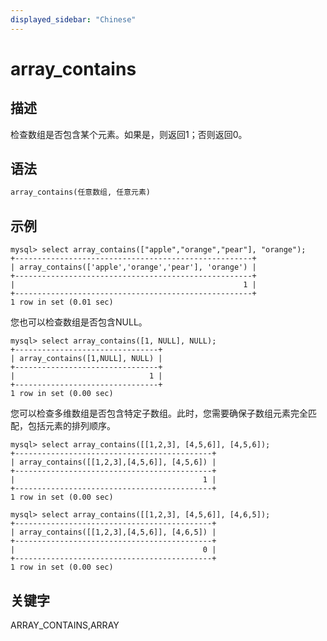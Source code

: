 ```yaml
---
displayed_sidebar: "Chinese"
---
```


# array_contains

## 描述

检查数组是否包含某个元素。如果是，则返回1；否则返回0。

## 语法

```Haskell
array_contains(任意数组, 任意元素)
```

## 示例

```plain text
mysql> select array_contains(["apple","orange","pear"], "orange");
+-----------------------------------------------------+
| array_contains(['apple','orange','pear'], 'orange') |
+-----------------------------------------------------+
|                                                   1 |
+-----------------------------------------------------+
1 row in set (0.01 sec)
```

您也可以检查数组是否包含NULL。

```plain text
mysql> select array_contains([1, NULL], NULL);
+--------------------------------+
| array_contains([1,NULL], NULL) |
+--------------------------------+
|                              1 |
+--------------------------------+
1 row in set (0.00 sec)
```

您可以检查多维数组是否包含特定子数组。此时，您需要确保子数组元素完全匹配，包括元素的排列顺序。

```plain text
mysql> select array_contains([[1,2,3], [4,5,6]], [4,5,6]);
+--------------------------------------------+
| array_contains([[1,2,3],[4,5,6]], [4,5,6]) |
+--------------------------------------------+
|                                          1 |
+--------------------------------------------+
1 row in set (0.00 sec)

mysql> select array_contains([[1,2,3], [4,5,6]], [4,6,5]);
+--------------------------------------------+
| array_contains([[1,2,3],[4,5,6]], [4,6,5]) |
+--------------------------------------------+
|                                          0 |
+--------------------------------------------+
1 row in set (0.00 sec)
```

## 关键字

ARRAY_CONTAINS,ARRAY